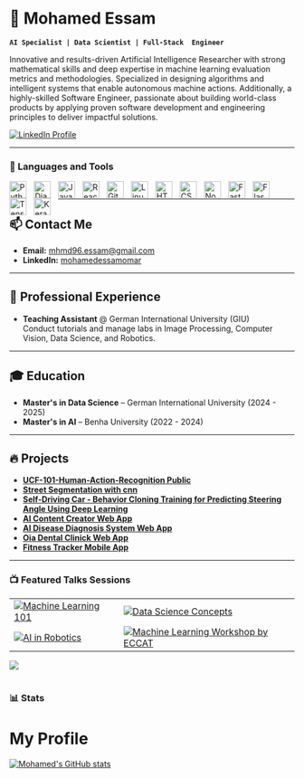 # 👋 Mohamed Essam

**`AI Specialist | Data Scientist | Full-Stack  Engineer`**

Innovative and results-driven Artificial Intelligence Researcher with strong mathematical skills and deep expertise in machine learning evaluation metrics and methodologies. Specialized in designing algorithms and intelligent systems that enable autonomous machine actions. Additionally, a highly-skilled Software Engineer, passionate about building world-class products by applying proven software development and engineering principles to deliver impactful solutions.

<p align="left">
   <a href="https://www.linkedin.com/in/mohamedessamomar/">
      <img alt="LinkedIn Profile" title="Visit my LinkedIn profile" src="https://img.shields.io/badge/-LinkedIn-%230A66C2?style=for-the-badge&logo=linkedin&logoColor=white"/>
   </a> 
</p>


---

### 🧰 Languages and Tools

<img align="left" alt="Python" width="30px" style="padding-right:10px;" src="https://cdn.jsdelivr.net/gh/devicons/devicon/icons/python/python-original.svg"/>
<img align="left" alt="Django" width="30px" style="padding-right:10px;" src="https://cdn.jsdelivr.net/gh/devicons/devicon/icons/django/django-plain.svg" />
<img align="left" alt="JavaScript" width="30px" style="padding-right:10px;" src="https://cdn.jsdelivr.net/gh/devicons/devicon/icons/javascript/javascript-plain.svg" />
<img align="left" alt="React" width="30px" style="padding-right:10px;" src="https://cdn.jsdelivr.net/gh/devicons/devicon/icons/react/react-original.svg" />
<img align="left" alt="Git" width="30px" style="padding-right:10px;" src="https://cdn.jsdelivr.net/gh/devicons/devicon/icons/git/git-original.svg" />
<img align="left" alt="Linux" width="30px" style="padding-right:10px;" src="https://cdn.jsdelivr.net/gh/devicons/devicon/icons/linux/linux-original.svg" />
<img align="left" alt="HTML" width="30px" style="padding-right:10px;" src="https://cdn.jsdelivr.net/gh/devicons/devicon/icons/html5/html5-plain.svg" />
<img align="left" alt="CSS" width="30px" style="padding-right:10px;" src="https://cdn.jsdelivr.net/gh/devicons/devicon/icons/css3/css3-plain.svg" />
<img align="left" alt="Node.js" width="30px" style="padding-right:10px;" src="https://cdn.jsdelivr.net/gh/devicons/devicon/icons/nodejs/nodejs-original.svg" />
<img align="left" alt="FastAPI" width="30px" style="padding-right:10px;" src="https://cdn.jsdelivr.net/gh/devicons/devicon/icons/fastapi/fastapi-original.svg" />
<img align="left" alt="Flask" width="30px" style="padding-right:10px;" src="https://cdn.jsdelivr.net/gh/devicons/devicon/icons/flask/flask-original.svg" />
<img align="left" alt="TensorFlow" width="30px" style="padding-right:10px;" src="https://cdn.jsdelivr.net/gh/devicons/devicon/icons/tensorflow/tensorflow-original.svg" />
<img align="left" alt="Keras" width="30px" style="padding-right:10px;" src="https://cdn.jsdelivr.net/gh/devicons/devicon/icons/keras/keras-original.svg" />
<br />

---

## 📫 Contact Me
- **Email:** mhmd96.essam@gmail.com
- **LinkedIn:** [mohamedessamomar](https://www.linkedin.com/in/mohamedessamomar/)

---

## 💼 Professional Experience
- **Teaching Assistant** @ German International University (GIU)  
  Conduct tutorials and manage labs in Image Processing, Computer Vision, Data Science, and Robotics.

---

## 🎓 Education
- **Master's in Data Science** – German International University (2024 - 2025)
- **Master's in AI** – Benha University (2022 - 2024)

---

## 🔥 Projects
- **[UCF-101-Human-Action-Recognition Public](https://github.com/mohamedessamcs96/UCF-101-Human-Action-Recognition)**
- **[Street Segmentation with cnn](https://github.com/mohamedessamcs96/Street-Segmentation-with-CNN.git)**
- **[Self-Driving Car - Behavior Cloning Training for Predicting Steering Angle Using Deep Learning](https://github.com/mohamedessamcs96/Self-Driving-Car---Predicting-Steering-Angle)**
- **[AI Content Creator Web App](https://github.com/mohamedessamcs96/AI-Content-Creator)**
- **[AI Disease Diagnosis System Web App](https://github.com/mohamedessamcs96/AI-Health-Monitor-System)**
- **[Oia Dental Clinick Web App](https://github.com/mohamedessamcs96/Oia-Clinick)**
- **[Fitness Tracker Mobile App](https://github.com/mohamedessamcs96/Fitness-Calendar-App-with-React-native.git)**

---

### 📺 Featured Talks Sessions

<!-- BEGIN YOUTUBE-CARDS -->
<table>
  <tr>
    <td>
      <a href="https://www.youtube.com/watch?v=QTft584wrdE">
         <img src="https://ytcards.vercel.app/?id=QTft584wrdE&title=Should+we+scare+of+Artificial+Intelligence+Google+Solution+Change|+American+University+of+Cairo+AUC&views=1.2K&timestamp=1+week+ago&duration=10:24&background_color=%230d1117&title_color=%23ffffff&stats_color=%23dedede&width=250" alt="Machine Learning 101"/>
      </a>
    </td>
    <td>
      <a href="https://www.youtube.com/watch?v=WbuVcqJlJcY&list=PLq506wX0MaKYjws2LhVFEvPiyM6r1pdfE">
         <img src="https://ytcards.vercel.app/?id=WbuVcqJlJcY&title=Should+I+learn+Python&views=2.5K&timestamp=2+weeks+ago&duration=15:32&background_color=%230d1117&title_color=%23ffffff&stats_color=%23dedede&width=250" alt="Data Science Concepts"/>
      </a>
    </td>
   </tr>
  <tr>
     <td>
      <a href="https://www.youtube.com/watch?v=hUoE9zMy1xQ&list=PLq506wX0MaKYB7ofwsUUI3HQ53oaP5OBa">
         <img src="https://ytcards.vercel.app/?id=hUoE9zMy1xQ&title=Language+Detection+Model&views=3K&timestamp=1+month+ago&duration=12:47&background_color=%230d1117&title_color=%23ffffff&stats_color=%23dedede&width=250" alt="AI in Robotics"/>
      </a>
    </td>
    <td>
      <a href="https://www.youtube.com/watch?v=sz-4maB2H1U&list=PLq506wX0MaKbRYGrPFU594ns9tu6Ze-qJ">
         <img src="https://ytcards.vercel.app/?id=sz-4maB2H1U&title=Machine+Learning+Workshop+by+Egyptian+Chinese+College&views=4K&timestamp=3+weeks+ago&duration=14:10&background_color=%230d1117&title_color=%23ffffff&stats_color=%23dedede&width=250" alt="Machine Learning Workshop by ECCAT"/>
      </a>
    </td>
  </tr>
</table>
<!-- END YOUTUBE-CARDS -->

[<img src="https://custom-icon-badges.demolab.com/badge/-Subscribe%20For%20More-red?style=for-the-badge&logo=video&logoColor=white"/>](https://www.youtube.com/channel/YourChannel?sub_confirmation=1)

#

### 📊 Stats

# My Profile

[![Mohamed's GitHub stats](https://github-readme-stats.vercel.app/api?username=mohamedessamcs96&show_icons=true&theme=gruvbox)](https://www.linkedin.com/in/mohamedessamomar/)



